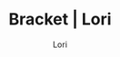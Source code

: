 ---
layout: post
author: Lori
permalink: /bracket/lori/
title: Bracket | Lori
teams: ['Gonzaga', 'Memphis', 'UConn', 'Arkansas', 'Alabama', 'Texas Tech', 'Michigan St.', 'Duke', 'Baylor', 'Marquette', 'St. Mary`s', 'UCLA', 'Texas', 'Purdue', 'San Fransisco', 'Kentucky', 'Gonzaga', 'Arkansas', 'Texas Tech', 'Duke', 'Baylor', 'UCLA', 'Purdue', 'Kentucky', 'Gonzaga', 'Duke', 'UCLA', 'Kentucky', 'Gonzaga', 'Kentucky', 'Gonzaga', 'Kansas', 'Kansas', 'Arizona', 'Kansas', 'Arizona', 'Villanova', 'Kansas', 'Auburn', 'Arizona', 'Houston', 'Tennessee', 'Villanova', 'Kansas', 'Iowa', 'Wisconsin', 'Auburn', 'Arizona', 'TCU', 'Houston', 'Chattanooga', 'Michigan', 'Tennessee', 'Ohio St.', 'Villanova', 'Kansas', 'San Diego St.', 'Iowa', 'Providence', 'LSU', 'Wisconsin', 'USC', 'Auburn']
correct: ['correct', 'correct', 'wrong', 'correct', 'wrong', 'correct', 'correct', 'correct', 'correct', 'wrong', 'correct', 'correct', 'correct', 'correct', 'wrong', 'wrong', 'correct', 'correct', 'correct', 'correct', 'wrong', 'correct', 'correct', 'wrong', 'wrong', 'correct', 'wrong', 'wrong', 'wrong', 'wrong', 'wrong', 'correct', 'correct', 'wrong', 'correct', 'wrong', 'correct', 'correct', 'wrong', 'correct', 'correct', 'wrong', 'correct', 'correct', 'wrong', 'wrong', 'wrong', 'correct', 'correct', 'correct', 'wrong', 'correct', 'correct', 'correct', 'correct', 'correct', 'wrong', 'wrong', 'correct', 'wrong', 'correct', 'wrong', 'correct']
points: [1, 1, 0, 1, 0, 1, 1, 1, 1, 0, 1, 1, 1, 1, 0, 0, 2, 2, 2, 2, 0, 2, 2, 0, 0, 4, 0, 0, 0, 0, 0, 32, 16, 0, 8, 0, 4, 4, 0, 2, 2, 0, 2, 2, 0, 0, 0, 1, 1, 1, 0, 1, 1, 1, 1, 1, 0, 0, 1, 0, 1, 0, 1]
logo: lo-av.png
---